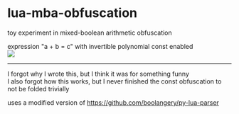 # lua-mba-obfuscation
toy experiment in mixed-boolean arithmetic obfuscation

expression "a + b = c" with invertible polynomial const enabled<br>
![](https://github.com/Jody7/lua-mba-obfuscation/raw/main/f031f6a107bc.gif)

---

I forgot why I wrote this, but I think it was for something funny<br>
I also forgot how this works, but I never finished the const obfuscation to not be folded trivially 

uses a modified version of https://github.com/boolangery/py-lua-parser
